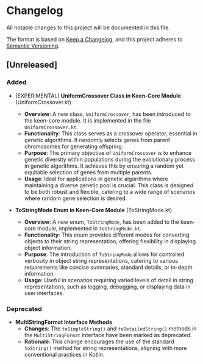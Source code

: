# Changelog

All notable changes to this project will be documented in this file.

The format is based on [Keep a Changelog](https://keepachangelog.com/en/1.0.0/),
and this project adheres to [Semantic Versioning](https://semver.org/spec/v2.0.0.html).

## [Unreleased]

### Added
- [EXPERIMENTAL] **UniformCrossover Class in Keen-Core Module** (UniformCrossover.kt)
  - **Overview**: A new class, `UniformCrossover`, has been introduced to the keen-core module. It is implemented in the file `UniformCrossover.kt`.
  - **Functionality**: This class serves as a crossover operator, essential in genetic algorithms. It randomly selects genes from parent chromosomes for generating offspring.
  - **Purpose**: The primary objective of `UniformCrossover` is to enhance genetic diversity within populations during the evolutionary process in genetic algorithms. It achieves this by ensuring a random yet equitable selection of genes from multiple parents.
  - **Usage**: Ideal for applications in genetic algorithms where maintaining a diverse genetic pool is crucial. This class is designed to be both robust and flexible, catering to a wide range of scenarios where random gene selection is desired.

- **ToStringMode Enum in Keen-Core Module** (ToStringMode.kt)
  - **Overview**: A new enum, `ToStringMode`, has been added to the keen-core module, implemented in `ToStringMode.kt`.
  - **Functionality**: This enum provides different modes for converting objects to their string representation, offering flexibility in displaying object information.
  - **Purpose**: The introduction of `ToStringMode` allows for controlled verbosity in object string representations, catering to various requirements like concise summaries, standard details, or in-depth information.
  - **Usage**: Useful in scenarios requiring varied levels of detail in string representations, such as logging, debugging, or displaying data in user interfaces.

### Deprecated
- **MultiStringFormat Interface Methods**
  - **Changes**: The `toSimpleString()` and `toDetailedString()` methods in the `MultiStringFormat` interface have been marked as deprecated.
  - **Rationale**: This change encourages the use of the standard `toString()` method for string representations, aligning with more conventional practices in Kotlin.
